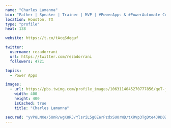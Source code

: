 ```yaml
---
name: "Charles Lamanna"
bio: "Father | Speaker | Trainer | MVP | #PowerApps & #PowerAutomate Community Super User | YouTuber Right-pointing triangle http://youtube.com/c/rezadorrani | Learn - Share - Clockwise rightwards and leftwards open circle arrows"
location: Houston, TX
type: "profile"
heat: 138

website: https://t.co/tAcqSdqguf

twitter:
  username: rezadorrani
  url: https://twitter.com/rezadorrani
  followers: 4721

topics:
  - Power Apps

images:
  - url: https://pbs.twimg.com/profile_images/1063114045270777856/qeT-jpWr_400x400.jpg
    width: 400
    height: 400
    isCached: true
    title: "Charles Lamanna"

secured: "yVP8LNXe/5UnR/wgK8RJ/YlsriL5g0EerPzdxSU0rWD/tXRVp3TgDte4JRD0ZuE6EAsKinwO2Q9Q15u5QNH9WvQdHxFV+Wlau2zt/A2sHNhAw9C6J5uYfs5HMMiog0Sx24Kmo0swit19PFRPay99C3CjW2W31/yD6qbZF/Th1TGEUoUdNRkjPDL2jscDG1VwSzkCtO86zc2efUz3L8P5UcRyTRQ39YoYcLSNu1FCNJ+20NaInXaEoF4mtwzdQwAavDn+LHw/06ioM9CM9hSrX/g4LkK1dxJaQ/cVrFsrhdP9OF5o0cSulMjnoJ7Lk6brBvxJH1U89x4e1dpzt2gA/uSQa0+/DrdJe/k91m8r+e6/ARh39dnQkOui8CDpHNO5m7oEpps4mNLavQWM1biUq+ztMcnmn54NmqCdzp4Rv9Q=;GJuMd71/D3HFgVcxbDkU3w=="
---
```


